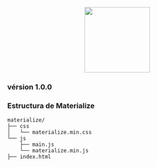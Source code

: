 <p align="center">
  <a href="http://materializecss.com/">
    <img src="http://materializecss.com/res/materialize.svg" width="150">
  </a>
</p>

<h3 aling="center">vérsion 1.0.0</h3>

### Estructura de Materialize 
```console
materialize/
├── css
│   └── materialize.min.css
└── js
    ├── main.js
    └── materialize.min.js
├── index.html
```